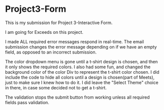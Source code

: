 # Project3-Form
 
 This is my submission for Project 3-Interactive Form.
 
 I am going for Exceeds on this project.
 
 I made ALL required error messages respond in real-time.  The email submission changes the error message depending on if we have an empty field, as opposed to an incorrect submission.
 
 The color dropdown menu is gone until a t-shirt design is chosen, and then it only shows the required colors.  I also had some fun, and changed the background color of the color Div to represent the t-shirt color chosen.  I did include the code to hide all colors until a design is chosen(part of Meets), just to make sure I knew how to do it.  I did leave the "Select Theme" choice in there, in case some decided not to get a t-shirt.
 
 The validation stops the submit button from working unless all required fields pass validation.  
